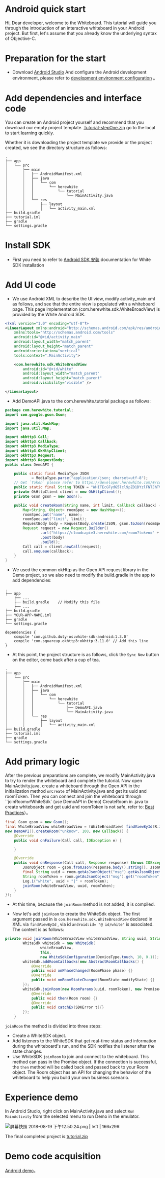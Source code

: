 # Android quick start

Hi, Dear developer, welcome to the Whiteboard. This tutorial will guide you through the introduction of an interactive whiteboard in your Android project. But first, let's assume that you already know the underlying syntax of Objective-C.

# Preparation for the start

* Download [Android Studio](https://developer.android.com/studio/?hl=zh-cn#downloads) And configure the Android development environment, please refer to [development environment configuration](https://www.jianshu.com/p/aaff8bb91f69) 。

# Add dependencies and interface code

You can create an Android project yourself and recommend that you download our empty project template. [Tutorial-stepOne.zip](https://document.herewhite.com/tutorial/demo/android/tutorial-stepOne.zip) go to the local to start learning quickly.

Whether it is downloading the project template we provide or the project created, we see the directory structure as follows:

```plain
.
├── app            
│   └── src
│       ├── main
│       │   ├── AndroidManifest.xml
│       │   ├── java
│       │   │   └── com
│       │   │       └── herewhite
│       │   │           └── tutorial
│       │   │               └── MainActivity.java
│       │   └── res
│       │       ├── layout
│       │       │   └── activity_main.xml
├── build.gradle        
├── tutorial.iml  
├── gradle
└── settings.gradle
```
# Install SDK

* First you need to refer to [Android SDK 安装](Android_SDK_install.md) documentation for White SDK installation

# Add UI code

* We use Android XML to describe the UI view, modify activity\_main.xml as follows, and see that the entire view is populated with a whiteboard page. This page implementation (com.herewhite.sdk.WhiteBroadView) is provided by the White Android SDK.

```xml
<?xml version="1.0" encoding="utf-8"?>
<LinearLayout xmlns:android="http://schemas.android.com/apk/res/android"
    xmlns:tools="http://schemas.android.com/tools"
    android:id="@+id/activity_main"
    android:layout_width="match_parent"
    android:layout_height="match_parent"
    android:orientation="vertical"
    tools:context=".MainActivity">

    <com.herewhite.sdk.WhiteBroadView
        android:id="@+id/white"
        android:layout_width="match_parent"
        android:layout_height="match_parent"
        android:visibility="visible" />

</LinearLayout>
```

* Add DemoAPI.java to the com.herewhite.tutorial package as follows:

```java
package com.herewhite.tutorial;
import com.google.gson.Gson;

import java.util.HashMap;
import java.util.Map;

import okhttp3.Call;
import okhttp3.Callback;
import okhttp3.MediaType;
import okhttp3.OkHttpClient;
import okhttp3.Request;
import okhttp3.RequestBody;
public class DemoAPI {

    public static final MediaType JSON
            = MediaType.parse("application/json; charset=utf-8");
    // Get `Token` please refer to https://developer.herewhite.com/#/concept
    public static final String TOKEN = "WHITEcGFydG5lcl9pZD1DYzlFNTJhTVFhUU5TYmlHNWJjbkpmVThTNGlNVXlJVUNwdFAmc2lnPTE3Y2ZiYzg0ZGM5N2FkNDAxZmY1MTM0ODMxYTdhZTE2ZGQ3MTdmZjI6YWRtaW5JZD00JnJvbGU9bWluaSZleHBpcmVfdGltZT0xNTY2MDQwNjk4JmFrPUNjOUU1MmFNUWFRTlNiaUc1YmNuSmZVOFM0aU1VeUlVQ3B0UCZjcmVhdGVfdGltZT0xNTM0NDgzNzQ2Jm5vbmNlPTE1MzQ0ODM3NDYzMzYwMA";
    private OkHttpClient client = new OkHttpClient();
    private Gson gson = new Gson();

    public void createRoom(String name, int limit, Callback callback) {
        Map<String, Object> roomSpec = new HashMap<>();
        roomSpec.put("name", name);
        roomSpec.put("limit", limit);
        RequestBody body = RequestBody.create(JSON, gson.toJson(roomSpec));
        Request request = new Request.Builder()
                .url("https://cloudcapiv3.herewhite.com/room?token=" + TOKEN)
                .post(body)
                .build();
        Call call = client.newCall(request);
        call.enqueue(callback);
    }
}
```

* We used the common okHttp as the Open API request library in the Demo project, so we also need to modify the build.gradle in the app to add dependencies:

```
.
├── app                 
    ├── ...
    ├── build.gradle    // Modify this file
    ├── ...
├── build.gradle        
├── YOUR-APP-NAME.iml   
├── gradle
└── settings.gradle
```

```
dependencies {
    compile 'com.github.duty-os:white-sdk-android:1.3.0'
    compile 'com.squareup.okhttp3:okhttp:3.11.0' // Add this line
}
```

* At this point, the project structure is as follows, click the `Sync Now` button on the editor, come back after a cup of tea.

```plain
.
├── app            
│   └── src
│       ├── main
│       │   ├── AndroidManifest.xml
│       │   ├── java
│       │   │   └── com
│       │   │       └── herewhite
│       │   │           └── tutorial
│       │   │               ├── DemoAPI.java
│       │   │               └── MainActivity.java
│       │   └── res
│       │       ├── layout
│       │       │   └── activity_main.xml
├── build.gradle        
├── tutorial.iml  
├── gradle
└── settings.gradle
```

# Add primary logic

After the previous preparations are complete, we modify MainActivity.java to try to render the whiteboard and complete the tutorial. Now open MainActivity.java, create a whiteboard through the Open API in the initialization method `onCreate` of MainActivity.java and get its uuid and roomToken. Then you can connect and join the whiteboard through ``joinRoom` of `WhiteSdk` (use DemoAPI in Demo) CreateRoom in .java to create whiteboards and get uuid and roomToken is not safe, refer to: [Best Practices](./concept.md)）。

```java
final Gson gson = new Gson();
final WhiteBroadView whiteBroadView = (WhiteBroadView) findViewById(R.id.white);
new DemoAPI().createRoom("unknow", 100, new Callback() {
    @Override
    public void onFailure(Call call, IOException e) {

    }

    @Override
    public void onResponse(Call call, Response response) throws IOException {
        JsonObject room = gson.fromJson(response.body().string(), JsonObject.class);
        final String uuid = room.getAsJsonObject("msg").getAsJsonObject("room").get("uuid").getAsString();
        String roomToken = room.getAsJsonObject("msg").get("roomToken").getAsString();
        Log.i("white", uuid + "|" + roomToken);
        joinRoom(whiteBroadView, uuid, roomToken);
    }
});
```

* At this time, because the `joinRoom` method is not added, it is compiled.

* Now let's add `joinRoom` to create the WhiteSdk object. The first argument passed in is `com.herewhite.sdk.WhiteBroadView` declared in XML via `findViewById` , via id `android:id= "@ id/white"` is associated. The content is as follows:

```java
private void joinRoom(WhiteBroadView whiteBroadView, String uuid, String roomToken) {
        WhiteSdk whiteSdk = new WhiteSdk(
                whiteBroadView,
                this,
                new WhiteSdkConfiguration(DeviceType.touch, 10, 0.1));
        whiteSdk.addRoomCallbacks(new AbstractRoomCallbacks() {
            @Override
            public void onPhaseChanged(RoomPhase phase) {}
            @Override
            public void onRoomStateChanged(RoomState modifyState) {}
        });
        whiteSdk.joinRoom(new RoomParams(uuid, roomToken), new Promise<Room>() {
            @Override
            public void then(Room room) {}
            @Override
            public void catchEx(SDKError t){}
        });
    }
```

`joinRoom` the method is divided into three steps:

* Create a WhiteSDK object.
* Add listeners to the WhiteSDK that get real-time status and information during the whiteboard's run, and the SDK notifies the listener after the state changes.
* Use WhiteSDK `joinRoom` to join and connect to the whiteboard. This method can pass in the Promise object. If the connection is successful, the `then` method will be called back and passed back to your Room object. The Room object has an API for changing the behavior of the whiteboard to help you build your own business scenario. 

# Experience demo

In Android Studio, right click on MainActivity.java and select `Run MainActivity` from the selected menu to run Demo in the emulator.


![屏幕快照 2018-08-19 下午12.50.24.png | left | 166x296](https://cdn.nlark.com/yuque/0/2018/png/102615/1534654267108-1a16f744-076c-4f1e-a0fe-f378c693148a.png)


The final completed project is [tutorial.zip](https://document.herewhite.com/tutorial/demo/android/tutorial.zip)

# Demo code acquisition

[Android demo](https://github.com/duty-os/white-demo-android)。

